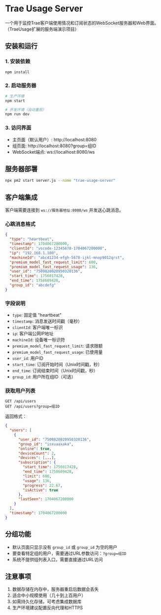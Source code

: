 # Trae Usage Server

一个用于监控Trae客户端使用情况和订阅状态的WebSocket服务器和Web界面。（TraeUsage扩展的服务端演示项目）

## 安装和运行

### 1. 安装依赖

```bash
npm install
```

### 2. 启动服务器

```bash
# 生产环境
npm start

# 开发环境（自动重启）
npm run dev
```

### 3. 访问界面

- 主页面（默认用户）: http://localhost:8080
- 组页面: http://localhost:8080?group=组ID
- WebSocket端点: ws://localhost:8080/ws

## 服务器部署

```bash
npx pm2 start server.js --name "trae-usage-server"
```

## 客户端集成

客户端需要连接到 `ws://服务器地址:8080/ws` 并发送心跳消息。

### 心跳消息格式

```json
{
  "type": "heartbeat",
  "timestamp": 1704067200000,
  "clientId": "vscode-12345678-1704067200000",
  "ip": "192.168.1.100",
  "machineId": "abcd1234-efgh-5678-ijkl-mnop9012qrst",
  "premium_model_fast_request_limit": 600,
  "premium_model_fast_request_usage": 136,
  "user_id": "7509828020950320136",
  "start_time": 1756017428,
  "end_time": 1758609428,
  "group_id": "abcdefg"
}
```

### 字段说明

- `type`: 固定值 "heartbeat"
- `timestamp`: 消息发送时间戳（毫秒）
- `clientId`: 客户端唯一标识
- `ip`: 客户端公网IP地址
- `machineId`: 设备唯一标识符
- `premium_model_fast_request_limit`: 请求限额
- `premium_model_fast_request_usage`: 已使用量
- `user_id`: 用户ID
- `start_time`: 订阅开始时间（Unix时间戳，秒）
- `end_time`: 订阅结束时间（Unix时间戳，秒）
- `group_id`: 用户所在组ID（可选）

### 获取用户列表

```
GET /api/users
GET /api/users?group=组ID
```

返回格式：
```json
{
  "users": [
    {
      "user_id": "7509828020950320136",
      "group_id": "isxuaaxaka",
      "online": true,
      "deviceCount": 2,
      "devices": [...],
      "subscription": {
        "start_time": 1756017428,
        "end_time": 1758609428,
        "limit": 600,
        "usage": 136,
        "progress": 22.67,
        "isActive": true
      },
      "lastSeen": 1704067200000
    }
  ],
  "timestamp": 1704067200000
}
```

## 分组功能

- 默认页面只显示没有 `group_id` 或 `group_id` 为空的用户
- 要查看特定组的用户，需要通过URL参数访问：`?group=组ID`
- 系统不提供组列表入口，需要直接通过URL访问


## 注意事项

1. 数据存储在内存中，服务器重启后数据会丢失
2. 适合中小规模使用（几十到上百用户）
3. 如需持久化存储，可考虑集成数据库
4. 生产环境建议配置反向代理和HTTPS